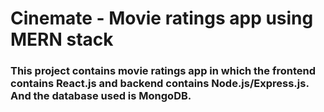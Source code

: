 # Cinemate - Movie ratings app using MERN stack
### This project contains movie ratings app in which the frontend contains React.js and backend contains Node.js/Express.js. And the database used is MongoDB.
